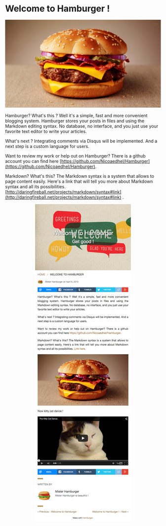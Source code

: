 # Welcome to Hamburger !

![hamburger](my_hamburger/wall.jpg)

Hamburger? What's this ? Well it's a simple, fast and more convenient blogging system. Hamburger stores your posts in files and using the Markdown editing syntax. No database, no interface, and you just use your favorite text editor to write your articles.

What's next ?
Integrating comments via Disqus will be implemented. And a next step is a custom language for users.

Want to review my work or help out on Hamburger? There is a github account you can find here [https://github.com/Nicoaedhel/Hamburger](https://github.com/Nicoaedhel/Hamburger).

Markdown? What's this?
The Markdown syntax is a system that allows to page content easily. Here's a link that will tell you more about Markdown syntax and all its possibilities.[http://daringfireball.net/projects/markdown/syntax#link](http://daringfireball.net/projects/markdown/syntax#link) .


<p align="center">
  <img src="https://github.com/Nicoaedhel/Hamburger/raw/master/screenshot.jpeg?raw=true" alt="Screenshot interface"/>
</p>